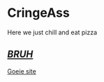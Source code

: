 # CringeAss
Here we just chill and eat pizza

## <a href="https://cornhub.website/">*BRUH*</a>
<a href="https://spiced-pale-echidna.glitch.me/">Goeie site</a>
